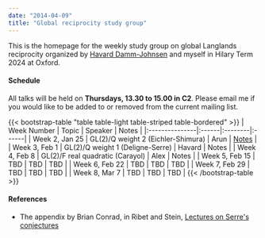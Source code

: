 ```yaml
---
date: "2014-04-09"
title: "Global reciprocity study group"
---
```


This is the homepage for the weekly study group on global Langlands reciprocity organized by [Havard Damm-Johnsen](https://users.ox.ac.uk/~quee4127/) and myself in Hilary Term 2024 at Oxford.

#### Schedule

All talks will be held on **Thursdays, 13.30 to 15.00 in C2**. Please email me if you would like to be added to or removed from the current mailing list.

{{< bootstrap-table "table table-light table-striped table-bordered" >}}
|   Week Number  | Topic | Speaker | Notes |
|:---------------|:------|:--------|:------|
| Week 2, Jan 25 | GL(2)/Q weight 2 (Eichler-Shimura) | Arun | [Notes](/study-groups/global-reciprocity/week-2-arun.pdf) |
| Week 3, Feb 1  | GL(2)/Q weight 1 (Deligne-Serre) | Havard | Notes |
| Week 4, Feb 8  | GL(2)/F real quadratic (Carayol) | Alex | Notes |
| Week 5, Feb 15 | TBD | TBD | TBD |
| Week 6, Feb 22 | TBD | TBD | TBD |
| Week 7, Feb 29 | TBD | TBD | TBD |
| Week 8, Mar 7  | TBD | TBD | TBD |
{{< /bootstrap-table >}}

#### References

- The appendix by Brian Conrad, in Ribet and Stein, [Lectures on Serre's conjectures](https://wstein.org/papers/serre/ribet-stein.pdf)